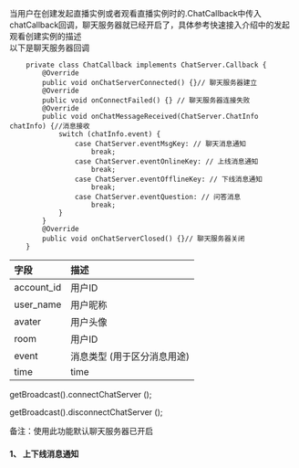 当用户在创建发起直播实例或者观看直播实例时的.ChatCallback中传入chatCallback回调，聊天服务器就已经开启了，具体参考快速接入介绍中的发起观看创建实例的描述  
以下是聊天服务器回调

```
    private class ChatCallback implements ChatServer.Callback {
        @Override
        public void onChatServerConnected() {}// 聊天服务器建立
        @Override
        public void onConnectFailed() {} // 聊天服务器连接失败
        @Override
        public void onChatMessageReceived(ChatServer.ChatInfo chatInfo) {//消息接收
            switch (chatInfo.event) {
                case ChatServer.eventMsgKey: // 聊天消息通知
                    break;
                case ChatServer.eventOnlineKey: // 上线消息通知
                    break;
                case ChatServer.eventOfflineKey: // 下线消息通知
                    break;
                case ChatServer.eventQuestion: // 问答消息
                    break;
            }
        }
        @Override
        public void onChatServerClosed() {}// 聊天服务器关闭
    }
```

| 字段 | 描述 |
| :--- | :--- |
| account_id |  用户ID|
| user_name |  用户昵称|
| avater |  用户头像|
| room |  用户ID|
| event|  消息类型 (用于区分消息用途)|
| time|  time|


getBroadcast().connectChatServer ();

getBroadcast().disconnectChatServer ();




备注：使用此功能默认聊天服务器已开启






















#### 1、 上下线消息通知






















